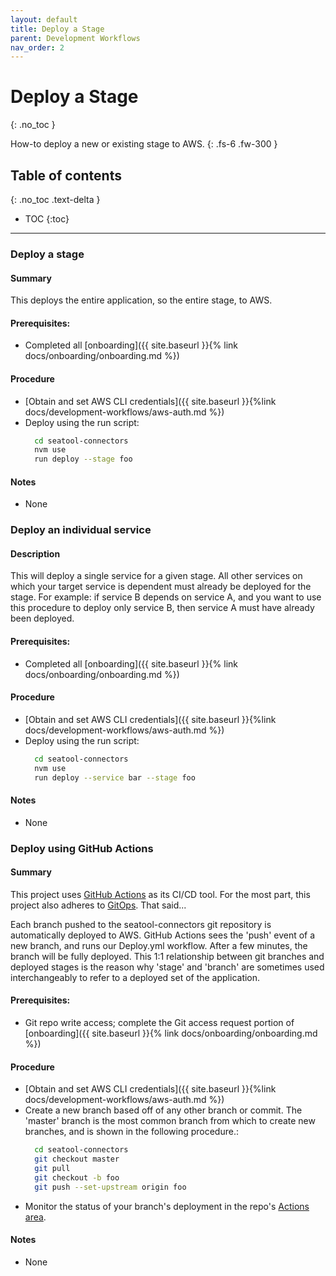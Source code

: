 ```yaml
---
layout: default
title: Deploy a Stage
parent: Development Workflows
nav_order: 2
---
```


# Deploy a Stage

{: .no_toc }

How-to deploy a new or existing stage to AWS.
{: .fs-6 .fw-300 }

## Table of contents

{: .no_toc .text-delta }

- TOC
  {:toc}

---

### Deploy a stage

#### Summary

This deploys the entire application, so the entire stage, to AWS.

#### Prerequisites:

- Completed all [onboarding]({{ site.baseurl }}{% link docs/onboarding/onboarding.md %})

#### Procedure

- [Obtain and set AWS CLI credentials]({{ site.baseurl }}{%link docs/development-workflows/aws-auth.md %})
- Deploy using the run script:
  ```bash
    cd seatool-connectors
    nvm use
    run deploy --stage foo
  ```

#### Notes

- None

### Deploy an individual service

#### Description

This will deploy a single service for a given stage. All other services on which your target service is dependent must already be deployed for the stage. For example: if service B depends on service A, and you want to use this procedure to deploy only service B, then service A must have already been deployed.

#### Prerequisites:

- Completed all [onboarding]({{ site.baseurl }}{% link docs/onboarding/onboarding.md %})

#### Procedure

- [Obtain and set AWS CLI credentials]({{ site.baseurl }}{%link docs/development-workflows/aws-auth.md %})
- Deploy using the run script:
  ```bash
    cd seatool-connectors
    nvm use
    run deploy --service bar --stage foo
  ```

#### Notes

- None

### Deploy using GitHub Actions

#### Summary

This project uses [GitHub Actions](https://github.com/features/actions) as its CI/CD tool. For the most part, this project also adheres to [GitOps](https://www.gitops.tech/). That said...

Each branch pushed to the seatool-connectors git repository is automatically deployed to AWS. GitHub Actions sees the 'push' event of a new branch, and runs our Deploy.yml workflow. After a few minutes, the branch will be fully deployed. This 1:1 relationship between git branches and deployed stages is the reason why 'stage' and 'branch' are sometimes used interchangeably to refer to a deployed set of the application.

#### Prerequisites:

- Git repo write access; complete the Git access request portion of [onboarding]({{ site.baseurl }}{% link docs/onboarding/onboarding.md %})

#### Procedure

- [Obtain and set AWS CLI credentials]({{ site.baseurl }}{%link docs/development-workflows/aws-auth.md %})
- Create a new branch based off of any other branch or commit. The 'master' branch is the most common branch from which to create new branches, and is shown in the following procedure.:
  ```bash
    cd seatool-connectors
    git checkout master
    git pull
    git checkout -b foo
    git push --set-upstream origin foo
  ```
- Monitor the status of your branch's deployment in the repo's [Actions area](https://github.com/Enterprise-CMCS/seatool-connectors/actions).

#### Notes

- None
